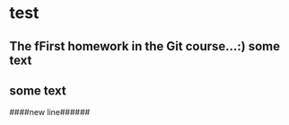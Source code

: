 # test
 The fFirst homework in the Git course...:)
some text
--------
some text
---------
####new line######